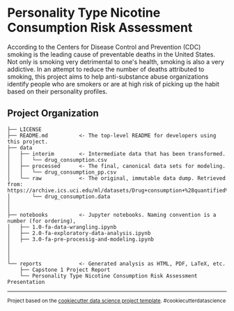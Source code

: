 Personality Type Nicotine Consumption Risk Assessment
==============================

According to the Centers for Disease Control and Prevention (CDC) smoking is the leading cause of preventable deaths in the United States. Not only is smoking very detrimental to one's health, smoking is also a very addictive. In an attempt to reduce the number of deaths attributed to smoking, this project aims to help anti-substance abuse organizations identify people who are smokers or are at high risk of picking up the habit based on their personality profiles.

Project Organization
------------

    ├── LICENSE
    ├── README.md          <- The top-level README for developers using this project.
    ├── data
    │   ├── interim        <- Intermediate data that has been transformed.
    │   │   └── drug_consumption.csv
    │   ├── processed      <- The final, canonical data sets for modeling.
    │   │   └── drug_consumption_pp.csv
    │   └── raw            <- The original, immutable data dump. Retrieved from: https://archive.ics.uci.edu/ml/datasets/Drug+consumption+%28quantified%29
    │       └── drug_consumption.data
    │
    │
    ├── notebooks          <- Jupyter notebooks. Naming convention is a number (for ordering),
    │   ├── 1.0-fa-data-wrangling.ipynb
    │   ├── 2.0-fa-exploratory-data-analysis.ipynb
    │   ├── 3.0-fa-pre-processig-and-modeling.ipynb
    │                    
    │
    │
    └── reports            <- Generated analysis as HTML, PDF, LaTeX, etc.
        ├── Capstone 1 Project Report
        └── Personality Type Nicotine Consumption Risk Assessment Presentation
    
    

    


--------

<p><small>Project based on the <a target="_blank" href="https://drivendata.github.io/cookiecutter-data-science/">cookiecutter data science project template</a>. #cookiecutterdatascience</small></p>
